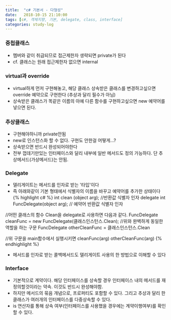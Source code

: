 ```yaml
---
title:  "c# 기본서 - 다형성"
date:   2018-10-15 21:10:00
tags: [c#, 객체지향, 기본, delegate, class, interface]
categories: study-log
---
```


### 중첩클래스
- 멤버와 같이 취급되므로 접근제한자 생략되면 private가 된다
- cf. 클래스는 원래 접근제한자 없으면 internal


### virtual과 override
- virtual하게 먼저 구현해놓고, 해당 클래스 상속받은 클래스를 변경하고싶으면 override 예약으로 구현한다 (추상과 달리 필수가 아님)
- 상속받은 클래스가 똑같은 이름의 아예 다른 함수를 구현하고싶으면 new 예약어를 넣으면 된다.


### 추상클래스
- 구현해야하니까 private안됨
- new로 인스턴스화 할 수 없다. 구현도 안한걸 어떻게...?
- 상속받으면 반드시 완성되어야한다
- 전부 껍데기만있는 인터페이스와 달리 내부에 일반 메서드도 정의 가능하다. 단 추상메서드(가상메서드)는 안됨.


### Delegate 
- 델리게이트는 메서드를 인자로 받는 '타입'이다
- 즉 아래와같이 기본 형태에서 식별자의 이름을 바꾸고 예약어를 추가한 상태이다
{% highlight c# %}
int clean (object arg); //반환값 식별자 인자
delegate int FuncDelegate(object arg); // 예약어 반환값 식별자 인자

//어떤 클래스의 함수 Clean을 delegate로 사용하면 다음과 같다.
FuncDelegate cleanFunc = new FuncDelegate(클래스인스턴스.Clean);
//위와 완벽하게 동일한 역할을 하는 구문
FuncDelegate otherCleanFunc = 클래스인스턴스.Clean

//위 구문을 main함수에서 실행시키면
cleanFunc(arg)
otherCleanFunc(arg)
{% endhighlight %}
- 메서드를 인자로 받는 콜백메서드도 델리게이트 사용의 한 방법으로 이해할 수 있다


### Interface 
- 기본적으로 계약이다. 해당 인터페이스를 상속할 경우 인터페이스 내의 메서드를 재정의할것이라는 약속. 이것도 반드시 완성해야함.
- 하지만 메서드의 묶음 개념으로, 프로퍼티도 포함할 수 있다. 그리고 추상과 달리 한 클래스가 여러개의 인터페이스를 다중상속할 수 있다.
- is 연산자를 통해 상속 여부(인터페이스를 사용했을 경우에는 계약이행여부)를 확인할 수 있다.